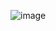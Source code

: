 
![image](https://github.com/vijaygiduthuri/TERRAFORM-JENKINS-CICD/assets/125960600/1525af5e-6da0-454f-87fd-267438dcb4fc)

